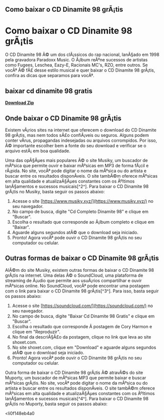 ## Como baixar o CD Dinamite 98 grÃ¡tis

  
# Como baixar o CD Dinamite 98 grÃ¡tis
 
O CD Dinamite 98 Ã© um dos clÃ¡ssicos do rap nacional, lanÃ§ado em 1998 pela gravadora Paradoxx Music. O Ã¡lbum reÃºne sucessos de artistas como Fugees, Leschea, Eazy-E, Racionais MC's, RZO, entre outros. Se vocÃª Ã© fÃ£ desse estilo musical e quer baixar o CD Dinamite 98 grÃ¡tis, confira as dicas que separamos para vocÃª.
 
## baixar cd dinamite 98 gratis


[**Download Zip**](https://www.google.com/url?q=https%3A%2F%2Fgeags.com%2F2tKBfa&sa=D&sntz=1&usg=AOvVaw08WXmUaNg4Nv1I5tCljqi9)

 
## Onde baixar o CD Dinamite 98 grÃ¡tis
 
Existem vÃ¡rios sites na internet que oferecem o download do CD Dinamite 98 grÃ¡tis, mas nem todos sÃ£o confiÃ¡veis ou seguros. Alguns podem conter vÃ­rus, propagandas indesejadas ou arquivos corrompidos. Por isso, Ã© importante escolher bem a fonte do seu download e verificar se o arquivo estÃ¡ em boa qualidade.
 
Uma das opÃ§Ãµes mais populares Ã© o site Musiky, um buscador de mÃºsica que permite ouvir e baixar mÃºsicas em MP3 de forma fÃ¡cil e rÃ¡pida. No site, vocÃª pode digitar o nome da mÃºsica ou do artista e buscar entre os resultados disponÃ­veis. O site tambÃ©m oferece mÃºsicas em alta qualidade e atualizaÃ§Ãµes constantes com os Ãºltimos lanÃ§amentos e sucessos musicais[^2^]. Para baixar o CD Dinamite 98 grÃ¡tis no Musiky, basta seguir os passos abaixo:
 
1. Acesse o site [https://www.musiky.xyz/](https://www.musiky.xyz/) no seu navegador.
2. No campo de busca, digite "Cd Completo Dinamite 98" e clique em "Buscar".
3. Escolha o resultado que corresponde ao Ã¡lbum completo e clique em "Baixar".
4. Aguarde alguns segundos atÃ© que o download seja iniciado.
5. Pronto! Agora vocÃª pode ouvir o CD Dinamite 98 grÃ¡tis no seu computador ou celular.

## Outras formas de baixar o CD Dinamite 98 grÃ¡tis
 
AlÃ©m do site Musiky, existem outras formas de baixar o CD Dinamite 98 grÃ¡tis na internet. Uma delas Ã© o SoundCloud, uma plataforma de streaming de Ã¡udio que permite aos usuÃ¡rios compartilhar e ouvir mÃºsicas online. No SoundCloud, vocÃª pode encontrar uma postagem com o link para baixar o CD Dinamite 98 grÃ¡tis[^3^]. Para isso, basta seguir os passos abaixo:

1. Acesse o site [https://soundcloud.com/](https://soundcloud.com/) no seu navegador.
2. No campo de busca, digite "Baixar Cd Dinamite 98 Gratis" e clique em "Buscar".
3. Escolha o resultado que corresponde Ã  postagem de Cory Harmon e clique em "Reproduzir".
4. No final da descriÃ§Ã£o da postagem, clique no link que leva ao site shoxet.com.
5. No site shoxet.com, clique em "Download" e aguarde alguns segundos atÃ© que o download seja iniciado.
6. Pronto! Agora vocÃª pode ouvir o CD Dinamite 98 grÃ¡tis no seu computador ou celular.

Outra forma de baixar o CD Dinamite 98 grÃ¡tis Ã© atravÃ©s do site Muporty, um buscador de mÃºsicas MP3 que permite baixar e buscar mÃºsicas grÃ¡tis. No site, vocÃª pode digitar o nome da mÃºsica ou do artista e buscar entre os resultados disponÃ­veis. O site tambÃ©m oferece mÃºsicas em alta qualidade e atualizaÃ§Ãµes constantes com os Ãºltimos lanÃ§amentos e sucessos musicais[^4^]. Para baixar o CD Dinamite 98 grÃ¡tis no Muporty, basta seguir os passos abaixo:

<li0f148eb4a0
